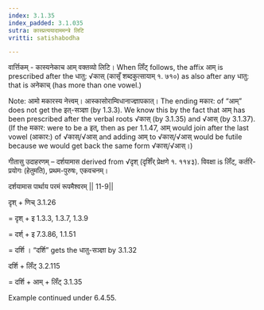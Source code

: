 ```yaml
---
index: 3.1.35
index_padded: 3.1.035
sutra: कास्प्रत्ययादाममन्त्रे लिटि
vritti: satishabodha

---
```

वार्त्तिकम् - कास्यनेकाच आम् वक्तव्यो लिटि। When लिँट् follows, the affix आम् is prescribed after the धातु: √कास् (कासृँ शब्दकुत्सायाम् १. ७१०) as also after any धातु: that is अनेकाच् (has more than one vowel.)


Note: आमो मकारस्य नेत्त्वम्। आस्कासोराम्विधानाज्ज्ञापकात्। The ending मकार: of “आम्” does not get the इत्-सञ्ज्ञा (by 1.3.3).  We know this by the fact that आम् has been prescribed after the verbal roots √कास् (by 3.1.35) and √आस् (by 3.1.37). (If the मकार: were to be a इत्, then as per 1.1.47, आम् would join after the last vowel (आकार:) of √कास्/√आस् and adding आम् to √कास्/√आस् would be futile because we would get back the same form √कास्/√आस्।)


गीतासु उदाहरणम् – दर्शयामास derived from √दृश् (दृशिँर् प्रेक्षणे १. ११४३). विवक्षा is लिँट्, कर्तरि-प्रयोगः (हेतुमति), प्रथम-पुरुषः, एकवचनम्। 


दर्शयामास पार्थाय परमं रूपमैश्वरम्‌ || 11-9||


दृश् + णिच् 3.1.26


= दृश् + इ 1.3.3, 1.3.7, 1.3.9


= दर्श् + इ 7.3.86, 1.1.51


= दर्शि । “दर्शि” gets the धातु-सञ्ज्ञा by 3.1.32


दर्शि + लिँट् 3.2.115


= दर्शि + आम् + लिँट्  3.1.35


Example continued under 6.4.55. 